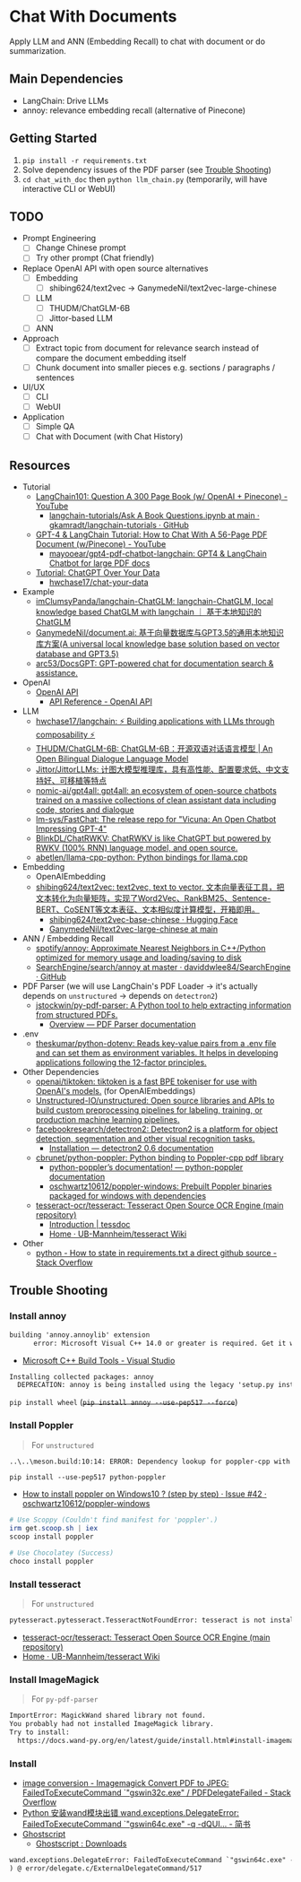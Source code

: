 # Chat With Documents

Apply LLM and ANN (Embedding Recall) to chat with document or do summarization.

## Main Dependencies

* LangChain: Drive LLMs
* annoy: relevance embedding recall (alternative of Pinecone)

## Getting Started

1. `pip install -r requirements.txt`
2. Solve dependency issues of the PDF parser (see [Trouble Shooting](#trouble-shooting))
3. `cd chat_with_doc` then `python llm_chain.py` (temporarily, will have interactive CLI or WebUI)

## TODO

* Prompt Engineering
  * [ ] Change Chinese prompt
  * [ ] Try other prompt (Chat friendly)
* Replace OpenAI API with open source alternatives
  * [ ] Embedding
    * [ ] shibing624/text2vec -> GanymedeNil/text2vec-large-chinese
  * [ ] LLM
    * [ ] THUDM/ChatGLM-6B
    * [ ] Jittor-based LLM
  * [ ] ANN
* Approach
  * [ ] Extract topic from document for relevance search instead of compare the document embedding itself
  * [ ] Chunk document into smaller pieces e.g. sections / paragraphs / sentences
* UI/UX
  * [ ] CLI
  * [ ] WebUI
* Application
  * [ ] Simple QA
  * [ ] Chat with Document (with Chat History)

## Resources

* Tutorial
  * [LangChain101: Question A 300 Page Book (w/ OpenAI + Pinecone) - YouTube](https://www.youtube.com/watch?v=h0DHDp1FbmQ)
    * [langchain-tutorials/Ask A Book Questions.ipynb at main · gkamradt/langchain-tutorials · GitHub](https://github.com/gkamradt/langchain-tutorials/blob/main/data_generation/Ask%20A%20Book%20Questions.ipynb)
  * [GPT-4 & LangChain Tutorial: How to Chat With A 56-Page PDF Document (w/Pinecone) - YouTube](https://www.youtube.com/watch?v=ih9PBGVVOO4)
    * [mayooear/gpt4-pdf-chatbot-langchain: GPT4 & LangChain Chatbot for large PDF docs](https://github.com/mayooear/gpt4-pdf-chatbot-langchain)
  * [Tutorial: ChatGPT Over Your Data](https://blog.langchain.dev/tutorial-chatgpt-over-your-data/)
    * [hwchase17/chat-your-data](https://github.com/hwchase17/chat-your-data)
* Example
  * [imClumsyPanda/langchain-ChatGLM: langchain-ChatGLM, local knowledge based ChatGLM with langchain ｜ 基于本地知识的 ChatGLM](https://github.com/imClumsyPanda/langchain-ChatGLM)
  * [GanymedeNil/document.ai: 基于向量数据库与GPT3.5的通用本地知识库方案(A universal local knowledge base solution based on vector database and GPT3.5)](https://github.com/GanymedeNil/document.ai)
  * [arc53/DocsGPT: GPT-powered chat for documentation search & assistance.](https://github.com/arc53/DocsGPT)
* OpenAI
  * [OpenAI API](https://openai.com/blog/openai-api)
    * [API Reference - OpenAI API](https://platform.openai.com/docs/api-reference)
* LLM
  * [hwchase17/langchain: ⚡ Building applications with LLMs through composability ⚡](https://github.com/hwchase17/langchain)
  * [THUDM/ChatGLM-6B: ChatGLM-6B：开源双语对话语言模型 | An Open Bilingual Dialogue Language Model](https://github.com/THUDM/ChatGLM-6B)
  * [Jittor/JittorLLMs: 计图大模型推理库，具有高性能、配置要求低、中文支持好、可移植等特点](https://github.com/Jittor/JittorLLMs)
  * [nomic-ai/gpt4all: gpt4all: an ecosystem of open-source chatbots trained on a massive collections of clean assistant data including code, stories and dialogue](https://github.com/nomic-ai/gpt4all)
  * [lm-sys/FastChat: The release repo for "Vicuna: An Open Chatbot Impressing GPT-4"](https://github.com/lm-sys/FastChat)
  * [BlinkDL/ChatRWKV: ChatRWKV is like ChatGPT but powered by RWKV (100% RNN) language model, and open source.](https://github.com/BlinkDL/ChatRWKV)
  * [abetlen/llama-cpp-python: Python bindings for llama.cpp](https://github.com/abetlen/llama-cpp-python)
* Embedding
  * OpenAIEmbedding
  * [shibing624/text2vec: text2vec, text to vector. 文本向量表征工具，把文本转化为向量矩阵，实现了Word2Vec、RankBM25、Sentence-BERT、CoSENT等文本表征、文本相似度计算模型，开箱即用。](https://github.com/shibing624/text2vec)
    * [shibing624/text2vec-base-chinese · Hugging Face](https://huggingface.co/shibing624/text2vec-base-chinese)
    * [GanymedeNil/text2vec-large-chinese at main](https://huggingface.co/GanymedeNil/text2vec-large-chinese/tree/main)
* ANN / Embedding Recall
  * [spotify/annoy: Approximate Nearest Neighbors in C++/Python optimized for memory usage and loading/saving to disk](https://github.com/spotify/annoy)
  * [SearchEngine/search/annoy at master · daviddwlee84/SearchEngine · GitHub](https://github.com/daviddwlee84/SearchEngine/tree/master/search/annoy)
* PDF Parser (we will use LangChain's PDF Loader -> it's actually depends on `unstructured` -> depends on `detectron2`)
  * [jstockwin/py-pdf-parser: A Python tool to help extracting information from structured PDFs.](https://github.com/jstockwin/py-pdf-parser)
    * [Overview — PDF Parser documentation](https://py-pdf-parser.readthedocs.io/en/latest/overview.html)
* .env
  * [theskumar/python-dotenv: Reads key-value pairs from a .env file and can set them as environment variables. It helps in developing applications following the 12-factor principles.](https://github.com/theskumar/python-dotenv)
* Other Dependencies
  * [openai/tiktoken: tiktoken is a fast BPE tokeniser for use with OpenAI's models.](https://github.com/openai/tiktoken) (for OpenAIEmbeddings)
  * [Unstructured-IO/unstructured: Open source libraries and APIs to build custom preprocessing pipelines for labeling, training, or production machine learning pipelines.](https://github.com/Unstructured-IO/unstructured)
  * [facebookresearch/detectron2: Detectron2 is a platform for object detection, segmentation and other visual recognition tasks.](https://github.com/facebookresearch/detectron2)
    * [Installation — detectron2 0.6 documentation](https://detectron2.readthedocs.io/en/latest/tutorials/install.html)
  * [cbrunet/python-poppler: Python binding to Poppler-cpp pdf library](https://github.com/cbrunet/python-poppler)
    * [python-poppler’s documentation! — python-poppler documentation](https://cbrunet.net/python-poppler/)
    * [oschwartz10612/poppler-windows: Prebuilt Poppler binaries packaged for windows with dependencies](https://github.com/oschwartz10612/poppler-windows/)
  * [tesseract-ocr/tesseract: Tesseract Open Source OCR Engine (main repository)](https://github.com/tesseract-ocr/tesseract)
    * [Introduction | tessdoc](https://tesseract-ocr.github.io/tessdoc/Installation.html)
    * [Home · UB-Mannheim/tesseract Wiki](https://github.com/UB-Mannheim/tesseract/wiki)
* Other
  * [python - How to state in requirements.txt a direct github source - Stack Overflow](https://stackoverflow.com/questions/16584552/how-to-state-in-requirements-txt-a-direct-github-source)

## Trouble Shooting

### Install annoy

```txt
building 'annoy.annoylib' extension
      error: Microsoft Visual C++ 14.0 or greater is required. Get it with "Microsoft C++ Build Tools": https://visualstudio.microsoft.com/visual-cpp-build-tools/
```

* [Microsoft C++ Build Tools - Visual Studio](https://visualstudio.microsoft.com/visual-cpp-build-tools/)

```txt
Installing collected packages: annoy
  DEPRECATION: annoy is being installed using the legacy 'setup.py install' method, because it does not have a 'pyproject.toml' and the 'wheel' package is not installed. pip 23.1 will enforce this behaviour change. A possible replacement is to enable the '--use-pep517' option. Discussion can be found at https://github.com/pypa/pip/issues/8559
```

`pip install wheel` (~~`pip install annoy --use-pep517 --force`~~)

### Install Poppler

> For `unstructured`

```txt
..\..\meson.build:10:14: ERROR: Dependency lookup for poppler-cpp with method 'pkgconfig' failed: Pkg-config binary for machine 1 not found. Giving up.
```

`pip install --use-pep517 python-poppler`

* [How to install poppler on Windows10 ? (step by step) · Issue #42 · oschwartz10612/poppler-windows](https://github.com/oschwartz10612/poppler-windows/issues/42)

```powershell
# Use Scoppy (Couldn't find manifest for 'poppler'.)
irm get.scoop.sh | iex
scoop install poppler

# Use Chocolatey (Success)
choco install poppler
```

### Install tesseract

> For `unstructured`

```txt
pytesseract.pytesseract.TesseractNotFoundError: tesseract is not installed or it's not in your PATH. See README file for more information.
```

* [tesseract-ocr/tesseract: Tesseract Open Source OCR Engine (main repository)](https://github.com/tesseract-ocr/tesseract)
* [Home · UB-Mannheim/tesseract Wiki](https://github.com/UB-Mannheim/tesseract/wiki)

### Install ImageMagick

> For `py-pdf-parser`

```txt
ImportError: MagickWand shared library not found.
You probably had not installed ImageMagick library.
Try to install:
  https://docs.wand-py.org/en/latest/guide/install.html#install-imagemagick-on-windows
```

### Install

* [image conversion - Imagemagick Convert PDF to JPEG: FailedToExecuteCommand `"gswin32c.exe" / PDFDelegateFailed - Stack Overflow](https://stackoverflow.com/questions/32466112/imagemagick-convert-pdf-to-jpeg-failedtoexecutecommand-gswin32c-exe-pdfdel)
* [Python 安装wand模块出错 wand.exceptions.DelegateError: FailedToExecuteCommand `"gswin64c.exe" -q -dQUI... - 简书](https://www.jianshu.com/p/812c2b46a86b)
* [Ghostscript](https://www.ghostscript.com/)
  * [Ghostscript : Downloads](https://www.ghostscript.com/releases/gsdnld.html)

```txt
wand.exceptions.DelegateError: FailedToExecuteCommand `"gswin64c.exe" -q -dQUIET -dSAFER -dBATCH -dNOPAUSE -dNOPROMPT -dMaxBitmap=500000000 -dAlignToPixels=0 -dGridFitTT=2 "-sDEVICE=pngalpha" -dTextAlphaBits=4 -dGraphicsAlphaBits=4 "-r150x150" -dPrinted=false -dFirstPage=1 -dLastPage=1 "-sOutputFile=C:/Users/david/AppData/Local/Temp/magick-zVgYM_snJYZPInoMrczafnS4JiAElv8t%d" "-fC:/Users/david/AppData/Local/Temp/magick-oCsZGHiEz2SbEDvyqNyZKMmsVkGS58Jd" "-fC:/Users/david/AppData/Local/Temp/magick-p0vM2uWevQNLAPkZhFJM4JWfyqROX5Jh"' (The system cannot find the file specified.
) @ error/delegate.c/ExternalDelegateCommand/517
```
